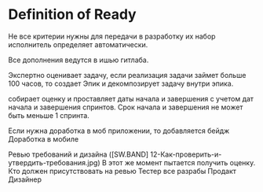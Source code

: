 # Definition of Ready

Не все критерии нужны для передачи в разработку их набор исполнитель определяет автоматически.


Все дополнения ведутся в ишью гитлаба.

Экспертно оценивает задачу, если реализация задачи займет больше 100 часов, то создает Эпик и декомпозирует задачу внутри эпика.

собирает оценку и проставляет даты начала и завершения с учетом дат начала и завершения спринтов. Срок начала и завершения не может быть меньше 1 спринта. 

Если нужна доработка в моб приложении, то добавляется бейдж Доработка в мобиле




Ревью требований и дизайна ([SW.BAND] 12-Как-проверить-и-утвердить-требования.jpg)
В этот же момент пытается получить оценку.
Кто должен присутствовать на ревью
Тестер все разрабы
Продакт
Дизайнер